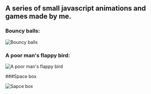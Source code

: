## A series of small javascript animations and games made by me.

### Bouncy balls:

![Bouncy balls](https://media.giphy.com/media/eJXRGQkO76vDX0e6LG/giphy.gif)

### A poor man's flappy bird:

![A poor man's flappy bird](https://media.giphy.com/media/VGQUJflcPbMAoEAnT5/giphy.gif)

###Space box

![Sapce box](https://media.giphy.com/media/QUMPuZrCn6EOsmfbjD/giphy.gif)
